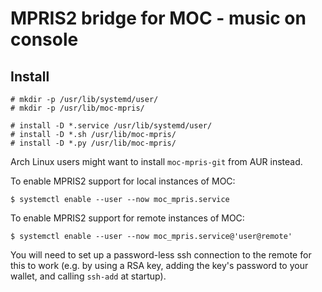 # MPRIS2 bridge for MOC - music on console

## Install

```
# mkdir -p /usr/lib/systemd/user/
# mkdir -p /usr/lib/moc-mpris/

# install -D *.service /usr/lib/systemd/user/
# install -D *.sh /usr/lib/moc-mpris/
# install -D *.py /usr/lib/moc-mpris/
```

Arch Linux users might want to install `moc-mpris-git` from AUR instead.

To enable MPRIS2 support for local instances of MOC:

```
$ systemctl enable --user --now moc_mpris.service
```

To enable MPRIS2 support for remote instances of MOC:

```
$ systemctl enable --user --now moc_mpris.service@'user@remote'
```

You will need to set up a password-less ssh connection to the remote for this to work (e.g. by using a RSA key, adding the key's password to your wallet, and calling `ssh-add` at startup).
